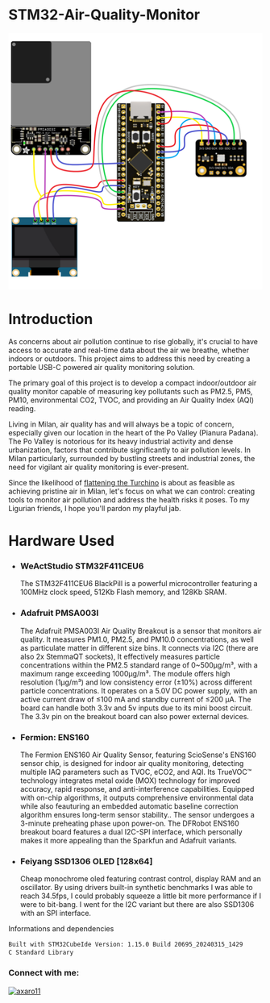 # STM32-Air-Quality-Monitor


  <img src="https://github.com/FNNN98/STM32-Air-Quality-Monitor/blob/main/air-quality-pinout-configuration.png?raw=true" width="800">

# Introduction
As concerns about air pollution continue to rise globally, it's crucial to have access to accurate and real-time data about the air we breathe, whether indoors or outdoors. This project aims to address this need by creating a portable USB-C powered air quality monitoring solution.

The primary goal of this project is to develop a compact indoor/outdoor air quality monitor capable of measuring key pollutants such as PM2.5, PM5, PM10, environmental CO2, TVOC, and providing an Air Quality Index (AQI) reading.

Living in Milan, air quality has and will always be a topic of concern, especially given our location in the heart of the Po Valley (Pianura Padana). The Po Valley is notorious for its heavy industrial activity and dense urbanization, factors that contribute significantly to air pollution levels. In Milan particularly, surrounded by bustling streets and industrial zones, the need for vigilant air quality monitoring is ever-present. 

Since the likelihood of [flattening the Turchino](https://www.youtube.com/watch?v=vmvpm51TdJM) is about as feasible as achieving pristine air in Milan, let's focus on what we can control: creating tools to monitor air pollution and address the health risks it poses.
To my Ligurian friends, I hope you'll pardon my playful jab.

# Hardware Used

- <h3 align="left"> WeActStudio STM32F411CEU6 </h3>

  The STM32F411CEU6 BlackPill is a powerful microcontroller featuring a 100MHz clock speed, 512Kb Flash memory, and 128Kb SRAM. 
  
- <h3 align="left"> Adafruit PMSA003I </h3>
  
  The Adafruit PMSA003I Air Quality Breakout is a sensor that monitors air quality. It measures PM1.0, PM2.5, and PM10.0 concentrations, as well as particulate matter in different size bins.
  It connects via I2C (there are also 2x StemmaQT sockets),  It effectively measures particle concentrations within the PM2.5 standard range of 0~500μg/m³, with a maximum range exceeding 1000μg/m³.
  The module offers high resolution (1μg/m³) and low consistency error (±10%) across different particle concentrations.
  It operates on a 5.0V DC power supply, with an active current draw of ≤100 mA and standby current of ≤200 μA.
  The board can handle both 3.3v and 5v inputs due to its mini boost circuit. The 3.3v pin on the breakout board can also power external devices.
  
- <h3 align="left"> Fermion: ENS160 </h3>
  
  The Fermion ENS160 Air Quality Sensor, featuring ScioSense's ENS160 sensor chip, is designed for indoor air quality monitoring, detecting multiple IAQ parameters such as TVOC, eCO2, and AQI.
  Its TrueVOC™ technology integrates metal oxide (MOX) technology for improved accuracy, rapid response, and anti-interference capabilities.
  Equipped with on-chip algorithms, it outputs comprehensive environmental data while also feauturing an embedded automatic baseline correction algorithm ensures long-term sensor stability.. The sensor undergoes a 3-minute preheating phase upon power-on.
  The DFRobot ENS160 breakout board features a dual I2C-SPI interface, which personally makes it more appealing than the Sparkfun and Adafruit variants.

- <h3 align="left"> Feiyang SSD1306 OLED [128x64] </h3>
  Cheap monochrome oled featuring contrast control, display RAM and an oscillator. By using drivers built-in synthetic benchmarks I was able to reach 34.5fps, I could probably squeeze a little bit more performance if I were to bit-bang.
  I went for the I2C variant but there are also SSD1306 with an SPI interface.

Informations and dependencies

    Built with STM32CubeIde Version: 1.15.0 Build 20695_20240315_1429
    C Standard Library


    
<h3 align="left">Connect with me:</h3>
<p align="left">
<a href="https://twitter.com/axaro11" target="blank"><img align="center" src="https://raw.githubusercontent.com/rahuldkjain/github-profile-readme-generator/master/src/images/icons/Social/twitter.svg" alt="axaro11" height="30" width="40" /></a>
</p>
